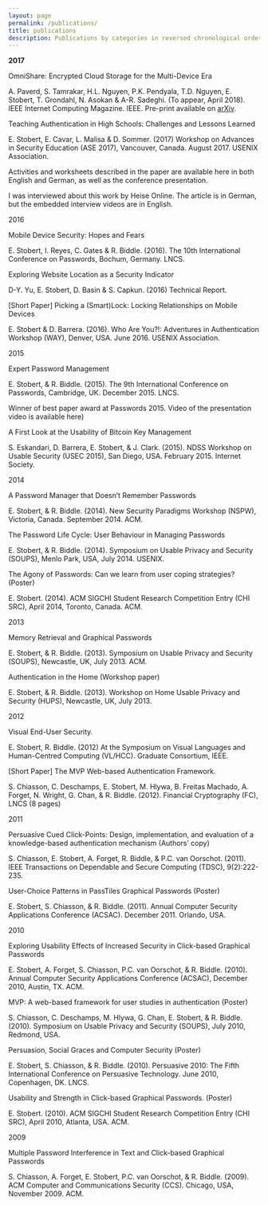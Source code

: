 ```yaml
---
layout: page
permalink: /publications/
title: publications
description: Publications by categories in reversed chronological order. Generated by jekyll-scholar.
---
```

**2017**

OmniShare: Encrypted Cloud Storage for the Multi-Device Era

A. Paverd, S. Tamrakar, H.L. Nguyen, P.K. Pendyala, T.D. Nguyen, E. Stobert, T. Grondahl, N. Asokan & A-R. Sadeghi. (To appear, April 2018). IEEE Internet Computing Magazine. IEEE. Pre-print available on [arXiv](http://arxiv.org/abs/1511.02119).

Teaching Authentication in High Schools: Challenges and Lessons Learned

E. Stobert, E. Cavar, L. Malisa & D. Sommer. (2017) Workshop on Advances in Security Education (ASE 2017), Vancouver, Canada. August 2017. USENIX Association.

Activities and worksheets described in the paper are available here in both English and German, as well as the conference presentation.

I was interviewed about this work by Heise Online. The article is in German, but the embedded interview videos are in English.


2016

Mobile Device Security: Hopes and Fears

E. Stobert, I. Reyes, C. Gates & R. Biddle. (2016). The 10th International Conference on Passwords, Bochum, Germany. LNCS.

Exploring Website Location as a Security Indicator

D-Y. Yu, E. Stobert, D. Basin & S. Capkun. (2016) Technical Report.

[Short Paper] Picking a (Smart)Lock: Locking Relationships on Mobile Devices

E. Stobert & D. Barrera. (2016). Who Are You?!: Adventures in Authentication Workshop (WAY), Denver, USA. June 2016. USENIX Association.


2015

Expert Password Management

E. Stobert, & R. Biddle. (2015). The 9th International Conference on Passwords, Cambridge, UK. December 2015. LNCS.

Winner of best paper award at Passwords 2015. Video of the presentation video is available here)

A First Look at the Usability of Bitcoin Key Management

S. Eskandari, D. Barrera, E. Stobert, & J. Clark. (2015). NDSS Workshop on Usable Security (USEC 2015), San Diego, USA. February 2015. Internet Society.


2014

A Password Manager that Doesn’t Remember Passwords

E. Stobert, & R. Biddle. (2014). New Security Paradigms Workshop (NSPW), Victoria, Canada. September 2014. ACM.

The Password Life Cycle: User Behaviour in Managing Passwords

E. Stobert, & R. Biddle. (2014). Symposium on Usable Privacy and Security (SOUPS), Menlo Park, USA, July 2014. USENIX.

The Agony of Passwords: Can we learn from user coping strategies? (Poster)

E. Stobert. (2014). ACM SIGCHI Student Research Competition Entry (CHI SRC), April 2014, Toronto, Canada. ACM.


2013

Memory Retrieval and Graphical Passwords

E. Stobert, & R. Biddle. (2013). Symposium on Usable Privacy and Security (SOUPS), Newcastle, UK, July 2013. ACM.

Authentication in the Home (Workshop paper)

E. Stobert, & R. Biddle. (2013). Workshop on Home Usable Privacy and Security (HUPS), Newcastle, UK, July 2013.


2012

Visual End-User Security.

E. Stobert, R. Biddle. (2012) At the Symposium on Visual Languages and Human-Centred Computing (VL/HCC). Graduate Consortium, IEEE.

[Short Paper] The MVP Web-based Authentication Framework.

S. Chiasson, C. Deschamps, E. Stobert, M. Hlywa, B. Freitas Machado, A. Forget, N. Wright, G. Chan, & R. Biddle. (2012). Financial Cryptography (FC), LNCS (8 pages)


2011

Persuasive Cued Click-Points: Design, implementation, and evaluation of a knowledge-based authentication mechanism (Authors’ copy)

S. Chiasson, E. Stobert, A. Forget, R. Biddle, & P.C. van Oorschot. (2011). IEEE Transactions on Dependable and Secure Computing (TDSC), 9(2):222-235.

User-Choice Patterns in PassTiles Graphical Passwords (Poster)

E. Stobert, S. Chiasson, & R. Biddle. (2011). Annual Computer Security Applications Conference (ACSAC). December 2011. Orlando, USA.

2010

Exploring Usability Effects of Increased Security in Click-based Graphical Passwords

E. Stobert, A. Forget, S. Chiasson, P.C. van Oorschot, & R. Biddle. (2010). Annual Computer Security Applications Conference (ACSAC), December 2010, Austin, TX. ACM.

MVP: A web-based framework for user studies in authentication (Poster)

S. Chiasson, C. Deschamps, M. Hlywa, G. Chan, E. Stobert, & R. Biddle. (2010). Symposium on Usable Privacy and Security (SOUPS), July 2010, Redmond, USA.

Persuasion, Social Graces and Computer Security (Poster)

E. Stobert, S. Chiasson, & R. Biddle. (2010). Persuasive 2010: The Fifth International Conference on Persuasive Technology. June 2010, Copenhagen, DK. LNCS.

Usability and Strength in Click-based Graphical Passwords. (Poster)

E. Stobert. (2010). ACM SIGCHI Student Research Competition Entry (CHI SRC), April 2010, Atlanta, USA. ACM.


2009

Multiple Password Interference in Text and Click-based Graphical Passwords

S. Chiasson, A. Forget, E. Stobert, P.C. van Oorschot, & R. Biddle. (2009). ACM Computer and Communications Security (CCS). Chicago, USA, November 2009. ACM.

